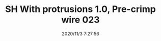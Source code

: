 ﻿---
layout: post 
title: SH With protrusions 1.0, Pre-crimp wire 023
tags: SH
categories: wire-harness
overview: 
series: SH
part_number: 7-100-023
thumb_img: static/202011/484-thumb-20201103152854.jpg
small_img: static/202011/484-20201103152854.jpg
date: 2020/11/3 7:27:56
---



